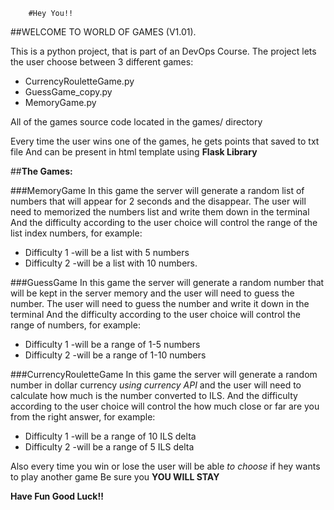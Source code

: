 		#Hey You!!
##WELCOME TO WORLD OF GAMES (V1.01).

This is a python project, that is part of an DevOps Course.
The project lets the user choose between 3 different games:
-  CurrencyRouletteGame.py
- GuessGame_copy.py
- MemoryGame.py

All of the games source code located in the games/ directory

Every time the user wins one of the games, he gets points that saved to txt file 
And can be present in html template using **Flask Library** 

##**The Games:**

###MemoryGame
In this game the server will generate a random list of numbers that will appear for 2 seconds and the disappear.
The user will need to memorized the numbers list and write them down in the terminal
And the difficulty according to the user choice will control the range of the list index numbers, for example:
- Difficulty 1 -will be a list with 5 numbers 
- Difficulty 2 -will be a list with 10 numbers.

###GuessGame
In this game the server will generate a random number that will be kept in the server memory and the user will need to guess the number.
The user will need to guess the number  and write it down in the terminal
And the difficulty according to the user choice will control the range of numbers, for example:
- Difficulty 1 -will be a range of 1-5 numbers 
- Difficulty 2 -will be a range of 1-10 numbers

###CurrencyRouletteGame
In this game the server will generate a random number in dollar currency *using currency API* and the user will need to calculate how much is the number converted to ILS.
And the difficulty according to the user choice will control the how much close or far are you from the right answer, for example:
- Difficulty 1 -will be a range of 10 ILS delta 
- Difficulty 2 -will be a range of 5 ILS delta 

Also every time you win or lose the user will be able *to choose* if hey wants to play another game 
Be sure you **YOU WILL STAY**


**Have Fun Good Luck!!** 

